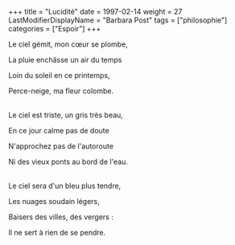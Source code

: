 +++
title = "Lucidité"
date = 1997-02-14
weight = 27
LastModifierDisplayName = "Barbara Post"
tags = ["philosophie"]
categories = ["Espoir"]
+++

Le ciel gémit, mon cœur se plombe,

La pluie enchâsse un air du temps

Loin du soleil en ce printemps,

Perce-neige, ma fleur colombe.

 \
Le ciel est triste, un gris très beau,

En ce jour calme pas de doute

N'approchez pas de l'autoroute

Ni des vieux ponts au bord de l'eau.

 \
Le ciel sera d'un bleu plus tendre,

Les nuages soudain légers,

Baisers des villes, des vergers :

Il ne sert à rien de se pendre.
